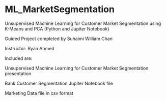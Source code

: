 # ML_MarketSegmentation
Unsupervised Machine Learning for Customer Market Segmentation using K-Means and PCA (Python and Jupiter Notebook)

Guided Project completed by Suhaimi William Chan

Instructor: Ryan Ahmed

Included are: 

Unsupervised Machine Learning for Customer Market Segmentation presentation

Bank Customer Segmentation Jupiter Notebook file

Marketing Data file in csv format
